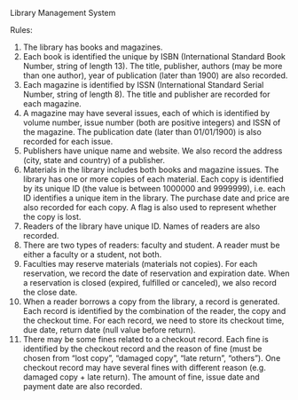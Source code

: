Library Management System

Rules:
1. The library has books and magazines.
2. Each book is identified the unique by ISBN (International Standard Book Number, string of length 13). The title, publisher, authors (may be more than one author), year of publication (later than 1900) are also recorded.
3. Each magazine is identified by ISSN (International Standard Serial Number, string of length 8). The title and publisher are recorded for each magazine.
4. A magazine may have several issues, each of which is identified by volume number, issue number (both are positive integers) and ISSN of the magazine. The publication date (later than 01/01/1900) is also recorded for each issue.
5. Publishers have unique name and website. We also record the address (city, state and country) of a publisher.
6. Materials in the library includes both books and magazine issues. The library has one or more copies of each material. Each copy is identified by its unique ID (the value is between 1000000 and 9999999), i.e. each ID identifies a unique item in the library. The purchase date and price are also recorded for each copy. A flag is also used to represent whether the copy is lost.
7. Readers of the library have unique ID. Names of readers are also recorded.
8. There are two types of readers: faculty and student. A reader must be either a faculty or a student, not both.
9. Faculties may reserve materials (materials not copies). For each reservation, we record the date of reservation and expiration date. When a reservation is closed (expired, fulfilled or canceled), we also record the close date.
10. When a reader borrows a copy from the library, a record is generated. Each record is identified by the combination of the reader, the copy and the checkout time. For each record, we need to store its checkout time, due date, return date (null value before return).
11. There may be some fines related to a checkout record. Each fine is identified by the checkout record and the reason of fine (must be chosen from “lost copy”, “damaged copy”, “late return”, “others”). One checkout record may have several fines with different reason (e.g. damaged copy + late return). The amount of fine, issue date and payment date are also recorded.